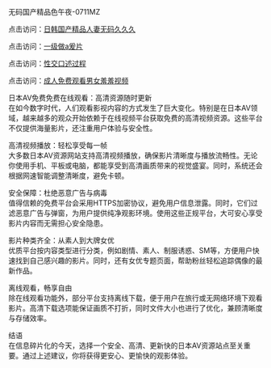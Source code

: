 无码国产精品色午夜-0711MZ  

点击访问：<a href="https://heiliaowt0d7p.pages.dev">日韩国产精品人妻无码久久久</a>  

点击访问：<a href="https://heiliaozj3tjd.pages.dev">一级做a爰片</a>  

点击访问：<a href="https://heiliaoxqkkct.pages.dev">性交口述过程</a>  

点击访问：<a href="https://heiliaoga6s9v.pages.dev">成人免费观看男女羞羞视频</a>  

日本AV免费免费在线观看：高清资源随时更新  
在如今数字时代，人们观看影视内容的方式发生了巨大变化。特别是在日本AV领域，越来越多的观众开始依赖于在线视频平台获取免费的高清视频资源。这些平台不仅提供海量影片，还注重用户体验与安全性。  

高清视频播放：轻松享受每一帧  
大多数日本AV资源网站支持高清视频播放，确保影片清晰度与播放流畅性。无论你使用手机、平板或电脑，都能享受到高清画质带来的视觉盛宴。同时，系统还会根据网速智能调整清晰度，避免卡顿。  

安全保障：杜绝恶意广告与病毒  
值得信赖的免费平台会采用HTTPS加密协议，避免用户信息泄露。同时，它们过滤恶意广告与弹窗，为用户提供纯净观影环境。使用这些正规平台，大可安心享受影片内容而无需担心安全隐患。  

影片种类齐全：从素人到大牌女优  
优质平台按内容类型进行分类，例如剧情、素人、制服诱惑、SM等，方便用户快速找到自己感兴趣的影片。同时，还有女优专题页面，帮助粉丝轻松追踪偶像的最新作品。  

离线观看，畅享自由  
除在线观看功能外，部分平台支持离线下载，便于用户在旅行或无网络环境下观看影片。高清下载选项能保证画质不打折，同时文件大小也进行了优化，兼顾清晰度与存储效率。  

结语  
在信息碎片化的今天，选择一个安全、高清、更新快的日本AV资源站点至关重要。通过上述建议，你将获得更安心、更愉快的观影体验。  


<span style="display:none;">[Canonical link](https://github.com/ron676577/javrb1 )</span>
